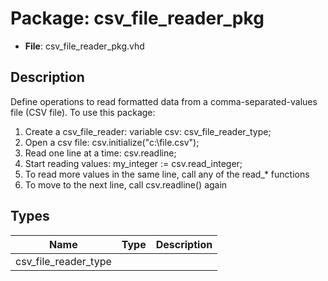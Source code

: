 # Package: csv_file_reader_pkg

- **File**: csv_file_reader_pkg.vhd
## Description

Define operations to read formatted data from a comma-separated-values file
(CSV file). To use this package:
   1. Create a csv_file_reader:      variable csv: csv_file_reader_type;
   2. Open a csv file:               csv.initialize("c:\file.csv");
   3. Read one line at a time:       csv.readline;
   4. Start reading values:          my_integer := csv.read_integer;
   5. To read more values in the same line, call any of the read_* functions
   6. To move to the next line, call csv.readline() again

## Types

| Name                 | Type | Description |
| -------------------- | ---- | ----------- |
| csv_file_reader_type |      |             |
